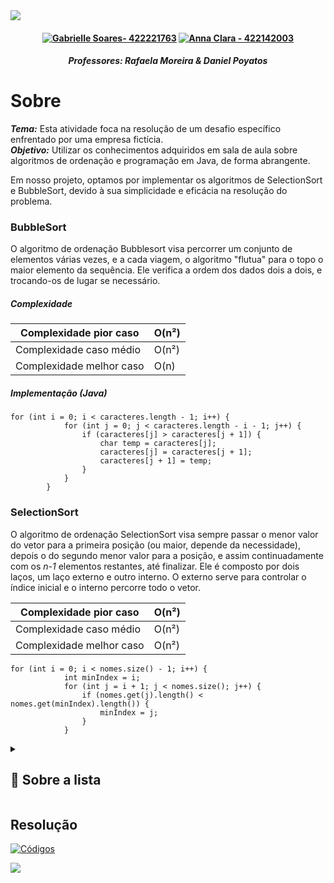 

<img src="https://github.com/S4-2024/Lista1/blob/main/imagens/ESTRUTURAS%20DE%20DADOS%20E%20ALGORITMOS.png">

<h4 align="center" >    
   
[![Gabrielle Soares- 422221763](https://img.shields.io/badge/Gabrielle_Soares-422221763-pink?style=for-the-badge&logo=github&logoColor=pinkr)](https://github.com/gabriellesote)
[![ Anna Clara - 422142003](https://img.shields.io/static/v1?label=+Anna+Clara&message=422142003&color=C683D7&style=for-the-badge&logo=github&logoColor=C683D7)](https://github.com/byasun)

</h4>

<h4 align="center" > <em> Professores: Rafaela Moreira & Daniel Poyatos  </em>  </h4>

# Sobre


***Tema:*** Esta atividade foca na resolução de um desafio específico enfrentado por uma empresa fictícia.
<br>
***Objetivo:*** Utilizar os conhecimentos adquiridos em sala de aula sobre algoritmos de ordenação e programação em Java, de forma abrangente.

Em nosso projeto, optamos por implementar os algoritmos de SelectionSort e BubbleSort, devido à sua simplicidade e eficácia na resolução do problema.
<br>

### BubbleSort
O algoritmo de ordenação Bubblesort visa percorrer um conjunto de elementos várias vezes, e a cada viagem, o algoritmo "flutua" para o topo o maior elemento da sequência. Ele verifica a ordem dos dados dois a dois, e trocando-os de lugar se necessário.




##### Complexidade





| Complexidade pior caso  |  O(n²) |
| - | -|
| Complexidade caso médio	| O(n²)  |
| Complexidade melhor caso	|  O(n) 	|


##### Implementação (Java) 

```
for (int i = 0; i < caracteres.length - 1; i++) {
            for (int j = 0; j < caracteres.length - i - 1; j++) {
                if (caracteres[j] > caracteres[j + 1]) {
                    char temp = caracteres[j];
                    caracteres[j] = caracteres[j + 1];
                    caracteres[j + 1] = temp;
                }
            }
        }
```



### SelectionSort

O algoritmo de ordenação SelectionSort visa sempre passar o menor valor do vetor para a primeira posição (ou maior, depende da necessidade), depois o do segundo menor valor para a posição, e assim continuadamente com os <em> n-1 </em> elementos restantes, até finalizar. Ele é composto por dois laços, um laço externo e outro interno. O externo serve para controlar o índice inicial e o interno percorre todo o vetor. 

| Complexidade pior caso    	|  O(n²) |
|---	|---	|
| Complexidade caso médio	   | O(n²)  |
| Complexidade melhor caso	|  O(n²) 	|

```
for (int i = 0; i < nomes.size() - 1; i++) {
            int minIndex = i;
            for (int j = i + 1; j < nomes.size(); j++) {
                if (nomes.get(j).length() < nomes.get(minIndex).length()) {
                    minIndex = j;
                }
            }
```


<details>
<summary>  <h2> 👾 Sobre a lista  </h2> </summary>

<h3 align="center" >

[![PDF](https://img.shields.io/badge/PDF-pink?style=for-the-badge&logo=github&logoColor=white+)](https://github.com/S4-2024/Lista1/blob/main/arquivos/EDAAA3ListadeExerccios1_20240415175717.pdf)
</h3>
 
 
<p>
Uma empresa de aplicativos de jogos, contratou você para desenvolver uma
solução para o seguinte problema:
</p>

* Dado o arquivo “JogosDesordenados.csv” contendo nomes de jogos
classificados em:
<ol>
 <li>Ação</li>
 <li>Cartas</li>
 <li>Corrida</li>
 <li>Estratégia</li>
 <li>RPG</li>
 <li>Esportes</li>
 <li>Palavras</li>
 <li>Quebra-Cabeça</li>
</ol>

* Deseja-se ordená-lo de duas formas: pela classificação e pela avaliação.
* Para fazer as ordenações, utilize dois algoritmos diferentes. Ex:
SelectionSort, BubbleSort.
* Crie um menu com as seguintes opções:

<span style="color:blue">   [1] Ler arquivo <br>
   [2] Ordenar em Categoria <br>
   [3] Ordenar em Avaliação <br>
   [4] Sair
 </span>.

<p>
→ Opção 1: 
 
* Ler o arquivo “JogosDesordenados.csv” e salvar os dados em um
vetor do tipo Item. Item é uma classe com os atributos:
     * Jogos(String): corresponde aos jogos mais acessados na Web (primeira coluna do arquivo).
     * Categoria(String): corresponde às categorias dos jogos (segunda coluna do arquivo).
     * Avaliacao(double): corresponde à avaliação dos usuários em relação aos jogos, varia de 0 e 5 (terceira coluna do arquivo).

→ Opção 2: <br>
 
* Ordenar o nome dos jogos pela categoria (ordem alfabética).
* Salvar o vetor de Item ordenado em um arquivo denominado: “JogosOrdenadosporCategoria.csv”.

→ Opção 3: <br>
 
*  Ordenar o nome dos jogos de acordo com a avaliação (ordem decrescente) de cada uma das categorias.
*  Salvar o vetor de Item ordenado em um arquivo denominado: “JogosOrdenadosporAvaliacao.csv”.

→ Opção 4: <br>
 * Fechar o programa.


 
</p>
</details>


 <h2> Resolução </h2>
 
[![Códigos](https://img.shields.io/badge/Códigos-blueviolet?style=for-the-badge&logo=github&logoColor=white+)](https://github.com/S4-2024/Lista1/tree/main/src)
 

  <img src="https://giffiles.alphacoders.com/215/215911.gif">

